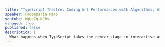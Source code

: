 ```yaml
---
title: "TypeScript Theatre: Coding Art Performances with Algorithms, AI and Assembly"
speaker: Phoomparin Mano
youtube: WqUe7q-NJ8s
managed: true
published: false
description: |
  What happens when TypeScript takes the center stage in interactive art performances? This talk explores three of my art collaboration projects that pushes the boundaries of creative coding: an algorithmic Thai Khon dance performance, an AI-powered performance lecture on intelligences in Singapore, and audio-visual live-coding with assembly language. We'll uncover how TypeScript, Three.js, React, and WebAssembly can enrich stage performances. From generating dance moves in real-time to creating AI images on the fly, and even turning assembly code into a visual spectacle, you'll discover the exciting possibilities that emerge when we bring the power of TypeScript into the art theatre.
---
```

